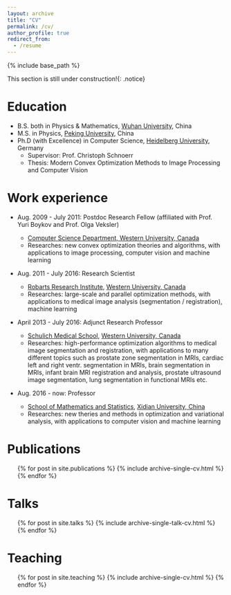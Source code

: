 ```yaml
---
layout: archive
title: "CV"
permalink: /cv/
author_profile: true
redirect_from:
  - /resume
---
```


{% include base_path %}

This section is still under construction!{: .notice}

Education
======

* B.S. both in Physics & Mathematics, [Wuhan University](http://www.whu.edu.cn/), China
* M.S. in Physics, [Peking University](http://www.pku.edu.cn/), China
* Ph.D (with Excellence) in Computer Science, [Heidelberg University](http://www.uni-heidelberg.de/), Germany
  * Supervisor: Prof. Christoph Schnoerr
  * Thesis: Modern Convex Optimization Methods to Image Processing and Computer Vision 
  
  
Work experience
======

* Aug. 2009 - July 2011: Postdoc Research Fellow (affiliated with Prof. Yuri Boykov and Prof. Olga Veksler)
  * [Computer Science Department, Western University, Canada](http://csd.uwo.ca/)
  * Researches: new convex optimization theories and algorithms, with applications to image processing, computer vision and machine learning

* Aug. 2011 - July 2016: Research Scientist
  * [Robarts Research Institute](http://www.robarts.ca/), [Western University, Canada](http://www.uwo.ca/)
  * Researches: large-scale and parallel optimization methods, with applications to medical image analysis (segmentation / registration), machine learning

* April 2013 - July 2016: Adjunct Research Professor
  * [Schulich Medical School](http://www.schulich.uwo.ca/), [Western University, Canada](http://www.uwo.ca/)
  * Researches: high-performance optimization algorithms to medical image segmentation and registration, with applications to many different topics such as prostate zone segmentation in MRIs, cardiac left and right ventr. segmentation in MRIs, brain segmentation in MRIs, infant brain MRI registration and analysis, prostate ultrasound image segmentation, lung segmentation in functional MRIs etc.
  
* Aug. 2016 - now: Professor
  * [School of Mathematics and Statistics](http://math.xidian.edu.cn/), [Xidian University, China](http://www.xidian.edu.cn/)
  * Researches: new theries and methods in optimization and variational analysis, with applications to computer vision and machine learning
  
  
Publications
======
  <ul>{% for post in site.publications %}
    {% include archive-single-cv.html %}
  {% endfor %}</ul>
  
Talks
======
  <ul>{% for post in site.talks %}
    {% include archive-single-talk-cv.html %}
  {% endfor %}</ul>
  
Teaching
======
  <ul>{% for post in site.teaching %}
    {% include archive-single-cv.html %}
  {% endfor %}</ul>
  
